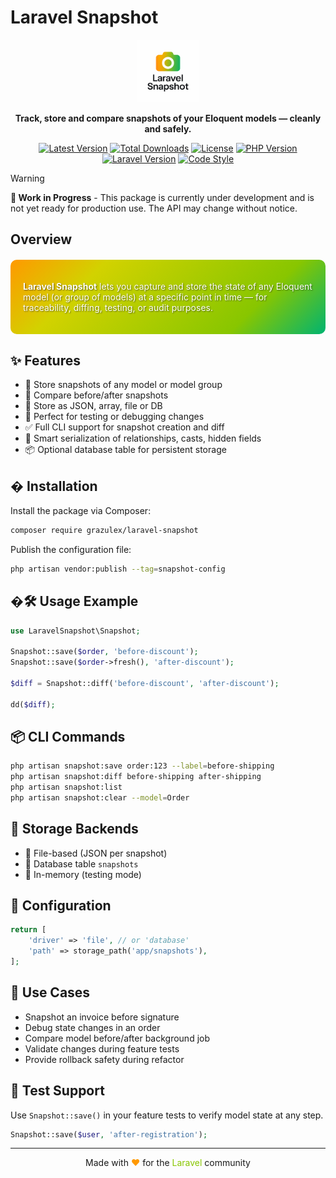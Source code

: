 # Laravel Snapshot

<div align="center">
  <img src="new_logo.png" alt="Laravel Snapshot" width="100">
  <p><strong>Track, store and compare snapshots of your Eloquent models — cleanly and safely.</strong></p>

  [![Latest Version](https://img.shields.io/packagist/v/grazulex/laravel-snapshot)](https://packagist.org/packages/grazulex/laravel-snapshot)
  [![Total Downloads](https://img.shields.io/packagist/dt/grazulex/laravel-snapshot)](https://packagist.org/packages/grazulex/laravel-snapshot)
  [![License](https://img.shields.io/github/license/grazulex/laravel-snapshot)](LICENSE.md)
  [![PHP Version](https://img.shields.io/badge/php-%5E8.3-blue)](https://php.net)
  [![Laravel Version](https://img.shields.io/badge/laravel-%5E12.19-red)](https://laravel.com)
  [![Code Style](https://img.shields.io/badge/code%20style-pint-orange)](https://github.com/laravel/pint)
</div>

> [!WARNING]
> **🚧 Work in Progress** - This package is currently under development and is not yet ready for production use. The API may change without notice.

## Overview

<div style="background: linear-gradient(135deg, #FF9900 0%, #D2D200 25%, #88C600 75%, #00B470 100%); padding: 20px; border-radius: 10px; margin: 20px 0; color: #ffffff; text-shadow: 1px 1px 2px rgba(0,0,0,0.5);">

**Laravel Snapshot** lets you capture and store the state of any Eloquent model (or group of models) at a specific point in time — for traceability, diffing, testing, or audit purposes.

</div>

## ✨ Features

- 📸 Store snapshots of any model or model group
- 🔁 Compare before/after snapshots
- 📂 Store as JSON, array, file or DB
- 🧪 Perfect for testing or debugging changes
- ✅ Full CLI support for snapshot creation and diff
- 🧠 Smart serialization of relationships, casts, hidden fields
- 📦 Optional database table for persistent storage

## � Installation

Install the package via Composer:

```bash
composer require grazulex/laravel-snapshot
```

Publish the configuration file:

```bash
php artisan vendor:publish --tag=snapshot-config
```

## �🛠 Usage Example

```php
use LaravelSnapshot\Snapshot;

Snapshot::save($order, 'before-discount');
Snapshot::save($order->fresh(), 'after-discount');

$diff = Snapshot::diff('before-discount', 'after-discount');

dd($diff);
```

## 📦 CLI Commands

```bash
php artisan snapshot:save order:123 --label=before-shipping
php artisan snapshot:diff before-shipping after-shipping
php artisan snapshot:list
php artisan snapshot:clear --model=Order
```

## 💾 Storage Backends

- 📁 File-based (JSON per snapshot)
- 🧠 Database table `snapshots`
- 🧪 In-memory (testing mode)

## 🧰 Configuration

```php
return [
    'driver' => 'file', // or 'database'
    'path' => storage_path('app/snapshots'),
];
```

## 🧠 Use Cases

- Snapshot an invoice before signature
- Debug state changes in an order
- Compare model before/after background job
- Validate changes during feature tests
- Provide rollback safety during refactor

## 🧪 Test Support

Use `Snapshot::save()` in your feature tests to verify model state at any step.

```php
Snapshot::save($user, 'after-registration');
```

---

<div align="center">
  Made with <span style="color: #FF9900;">❤️</span> for the <span style="color: #88C600;">Laravel</span> community
</div>
